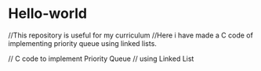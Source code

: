 # Hello-world
//This repository is useful for my curriculum
//Here i have made a C code of implementing priority queue using linked lists. 


// C code to implement Priority Queue 
// using Linked List 

